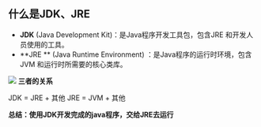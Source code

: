 ## 什么是JDK、JRE
- **JDK** (Java Development Kit)：是Java程序开发工具包，包含JRE 和开发人员使用的工具。
- **JRE ** (Java Runtime Environment) ：是Java程序的运行时环境，包含JVM 和运行时所需要的核心类库。

![](../../images/2023/1687931569935-fe39b63f-1c85-401a-bf7d-630cbe2dca98.png)
**三者的关系**

JDK = JRE + 其他 
JRE = JVM + 其他

**总结：使用JDK开发完成的java程序，交给JRE去运行**

